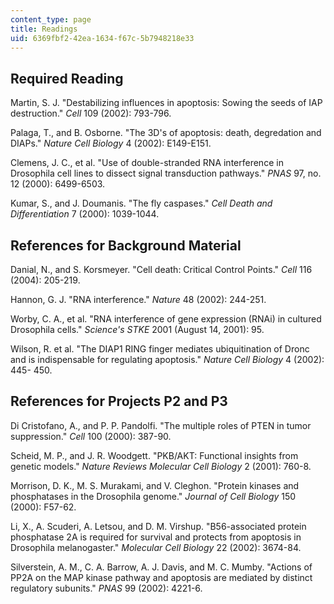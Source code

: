 ```yaml
---
content_type: page
title: Readings
uid: 6369fbf2-42ea-1634-f67c-5b7948218e33
---
```


Required Reading
----------------

Martin, S. J. "Destabilizing influences in apoptosis: Sowing the seeds of IAP destruction." _Cell_ 109 (2002): 793-796.

Palaga, T., and B. Osborne. "The 3D's of apoptosis: death, degredation and DIAPs." _Nature Cell Biology_ 4 (2002): E149-E151.

Clemens, J. C., et al. "Use of double-stranded RNA interference in Drosophila cell lines to dissect signal transduction pathways." _PNAS_ 97, no. 12 (2000): 6499-6503.

Kumar, S., and J. Doumanis. "The fly caspases." _Cell Death and Differentiation_ 7 (2000): 1039-1044.

References for Background Material
----------------------------------

Danial, N., and S. Korsmeyer. "Cell death: Critical Control Points." _Cell_ 116 (2004): 205-219.

Hannon, G. J. "RNA interference." _Nature_ 48 (2002): 244-251.

Worby, C. A., et al. "RNA interference of gene expression (RNAi) in cultured Drosophila cells." _Science's STKE_ 2001 (August 14, 2001): 95.

Wilson, R. et al. "The DIAP1 RING finger mediates ubiquitination of Dronc and is indispensable for regulating apoptosis." _Nature Cell Biology_ 4 (2002): 445- 450.

References for Projects P2 and P3
---------------------------------

Di Cristofano, A., and P. P. Pandolfi. "The multiple roles of PTEN in tumor suppression." _Cell_ 100 (2000): 387-90.

Scheid, M. P., and J. R. Woodgett. "PKB/AKT: Functional insights from genetic models." _Nature Reviews Molecular Cell Biology_ 2 (2001): 760-8.

Morrison, D. K., M. S. Murakami, and V. Cleghon. "Protein kinases and phosphatases in the Drosophila genome." _Journal of Cell Biology_ 150 (2000): F57-62.

Li, X., A. Scuderi, A. Letsou, and D. M. Virshup. "B56-associated protein phosphatase 2A is required for survival and protects from apoptosis in Drosophila melanogaster." _Molecular Cell Biology_ 22 (2002): 3674-84.

Silverstein, A. M., C. A. Barrow, A. J. Davis, and M. C. Mumby. "Actions of PP2A on the MAP kinase pathway and apoptosis are mediated by distinct regulatory subunits." _PNAS_ 99 (2002): 4221-6.